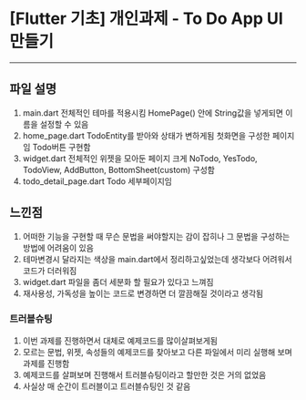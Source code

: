# [Flutter 기초] 개인과제 - To Do App UI 만들기
---

## 파일 설명
1. main.dart 
전체적인 테마를 적용시킴
HomePage() 안에 String값을 넣게되면 이름을 설정할 수 있음
2. home_page.dart 
TodoEntity를 받아와 상태가 변하게됨
첫화면을 구성한 페이지임
Todo버튼 구현함
3. widget.dart 
전체적인 위젯을 모아둔 페이지
크게 NoTodo, YesTodo, TodoView, AddButton, BottomSheet(custom) 구성함
4. todo_detail_page.dart
Todo 세부페이지임

## 느낀점
1. 어떠한 기능을 구현할 때 무슨 문법을 써야할지는 감이 잡히나 그 문법을 구성하는 방법에 어려움이 있음
2. 테마변경시 달라지는 색상을 main.dart에서 정리하고싶었는데 생각보다 어려워서 코드가 더러워짐
3. widget.dart 파일을 좀더 세분화 할 필요가 있다고 느껴짐
4. 재사용성, 가독성을 높이는 코드로 변경하면 더 깔끔해질 것이라고 생각됨

### 트러블슈팅
1. 이번 과제를 진행하면서 대체로 예제코드를 많이살펴보게됨
2. 모르는 문법, 위젯, 속성들의 예제코드를 찾아보고 다른 파일에서 미리 실행해 보며 과제를 진행함
3. 예제코드를 살펴보며 진행해서 트러블슈팅이라고 할만한 것은 거의 없었음
4. 사실상 매 순간이 트러블이고 트러블슈팅인 것 같음

